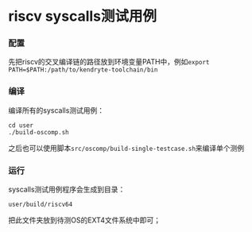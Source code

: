 # riscv syscalls测试用例

### 配置
先把riscv的交叉编译链的路径放到环境变量PATH中，例如`export PATH=$PATH:/path/to/kendryte-toolchain/bin`
<br>

### 编译
编译所有的syscalls测试用例：
```
cd user
./build-oscomp.sh
```
之后也可以使用脚本`src/oscomp/build-single-testcase.sh`来编译单个测例

### 运行
syscalls测试用例程序会生成到目录：
```
user/build/riscv64
```
把此文件夹放到待测OS的EXT4文件系统中即可；
